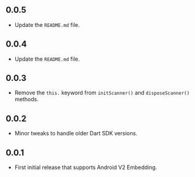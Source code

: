 ## 0.0.5

* Update the `README.md` file.

## 0.0.4

* Update the `README.md` file.

## 0.0.3

* Remove the `this.` keyword from `initScanner()` and `disposeScanner()` methods.

## 0.0.2

* Minor tweaks to handle older Dart SDK versions.

## 0.0.1

* First initial release that supports Android V2 Embedding.
